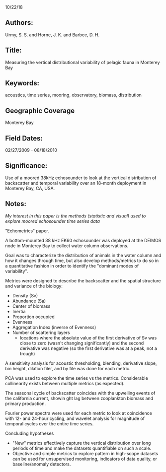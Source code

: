 10/22/18
## Authors:
Urmy, S. S. and Horne, J. K. and Barbee, D. H.
## Title:
Measuring the vertical distributional variability of pelagic fauna in Monterey Bay
## Keywords:
acoustics, time series, mooring, observatory, biomass, distribution
## Geographic Coverage
Monterey Bay
## Field Dates:
02/27/2009 - 08/18/2010
## Significance:
Use of a moored 38kHz echosounder to look at the vertical distribution of backscatter and temporal variability over an 18-month deployment in Monterey Bay, CA, USA.

## Notes:
*My interest in this paper is the methods (statistic and visual) used to explore moored echosounder time series data*

"Echometrics" paper.

A bottom-mounted 38 kHz EK60 echosounder was deployed at the DEIMOS node in Monterey Bay to collect water column observations.  

Goal was to characterize the distribution of animals in the water column and how it changes through time, but also develop methods/metrics to do so in a quantitative fashion in order to identify the "dominant modes of variability".

 Metrics were designed to describe the backscatter and the spatial structure and variance of the biology:
 - Density (Sv)
 - Abundance (Sa)
 - Center of biomass
 - Inertia
 - Proportion occupied
 - Evenness
 - Aggregation Index (inverse of Evenness)
 - Number of scattering layers
    - locations where the absolute value of the first derivative of Sv was close to zero (wasn't changing significantly) and the second derivative was negative (so the first derivative was at a peak, not a trough)

A sensitivity analysis for acoustic thresholding, blending, derivative slope, bin height, dilation filer, and by file was done for each metric.

PCA was used to explore the time series vs the metrics.  Considerable collinearity exists between multiple metrics (as expected).

The seasonal cycle of backscatter coincides with the upwelling events of the california current, showin ght lag between zooplankton biomass and primary production.

Fourier power spectra were used for each metric to look at coincidence with 12- and 24-hour cycling, and wavelet analysis for magnitude of temporal cycles over the entire time series.

Concluding hypotheses
* "New" metrics effectively capture the vertical distribution over long periods of time and make the datasets quantifiable on such a scale.
* Objective and simple metrics to explore pattern in high-scope datasets can be used for unsupervised monitoring, indicators of data quality, or baseline/anomaly detectors.
